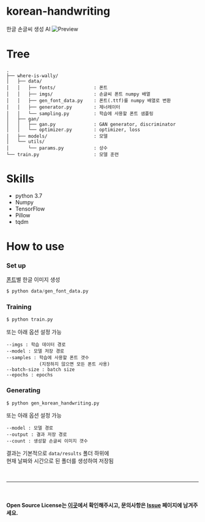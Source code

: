 # korean-handwriting
한글 손글씨 생성 AI
![Preview](preview.gif)

# Tree
```
.
├── where-is-wally/
│   ├── data/
│   │   ├── fonts/              : 폰트
│   │   ├── imgs/               : 손글씨 폰트 numpy 배열
│   │   ├── gen_font_data.py    : 폰트(.ttf)를 numpy 배열로 변환
│   │   ├── generator.py        : 제너레이터
│   │   └── sampling.py         : 학습에 사용할 폰트 샘플링
│   ├── gan/
│   │   ├── gan.py              : GAN generator, discriminator
│   │   └── optimizer.py        : optimizer, loss
│   ├── models/                 : 모델
│   └── utils/
│       └── params.py           : 상수
└── train.py                    : 모델 훈련
```

# Skills
- python 3.7
- Numpy
- TensorFlow
- Pillow
- tqdm

# How to use  
### Set up
[폰트](https://clova.ai/handwriting/list.html)별 한글 이미지 생성  
```python 
$ python data/gen_font_data.py
```

### Training
```python 
$ python train.py
```
또는 아래 옵션 설정 가능
```
--imgs : 학습 데이터 경로
--model : 모델 저장 경로
--samples : 학습에 사용할 폰트 갯수
            (지정하지 않으면 모든 폰트 사용)
--batch-size : batch size
--epochs : epochs
```

### Generating
```
$ python gen_korean_handwriting.py
```
또는 아래 옵션 설정 가능
```
--model : 모델 경로
--output : 결과 저장 경로
--count : 생성할 손글씨 이미지 갯수
```
  
결과는 기본적으로 `data/results` 폴더 하위에  
현재 날짜와 시간으로 된 폴더를 생성하여 저장됨

<br>

---
  
<br>

#### Open Source License는 [이곳](NOTICE.md)에서 확인해주시고, 문의사항은 [Issue](https://github.com/IllIIIllll/korean-handwriting/issues) 페이지에 남겨주세요.
